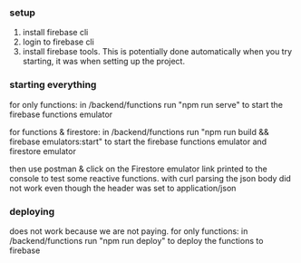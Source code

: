 ### setup
1. install firebase cli
2. login to firebase cli
3. install firebase tools. This is potentially done automatically when you try starting, it was when setting up the project. 

### starting everything
for only functions: in /backend/functions run "npm run serve" to start the firebase functions emulator

for functions & firestore: in /backend/functions run "npm run build && firebase emulators:start" to start the firebase functions emulator and firestore emulator

then use postman & click on the Firestore emulator link printed to the console to test some reactive functions. 
with curl parsing the json body did not work even though the header was set to application/json 

### deploying
does not work because we are not paying.
for only functions: in /backend/functions run "npm run deploy" to deploy the functions to firebase